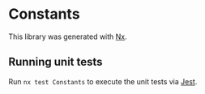 # Constants

This library was generated with [Nx](https://nx.dev).

## Running unit tests

Run `nx test Constants` to execute the unit tests via [Jest](https://jestjs.io).

